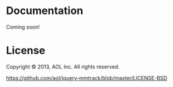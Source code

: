 Documentation
=============

Coming soon!

License
=======

Copyright © 2013, AOL Inc. All rights reserved.

https://github.com/aol/jquery-mmtrack/blob/master/LICENSE-BSD
